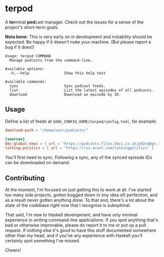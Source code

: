 # terpod

A **ter**minal **pod**cast manager. Check out the issues for a sense of the project's short-term goals.

**Nota bene:** This is very early on in development and instability should be expected. Be happy if it doesn't nuke your machine. (But please report a bug if it does!)

```
Usage: terpod COMMAND
  Manage podcasts from the command-line.

Available options:
  -h,--help                Show this help text

Available commands:
  sync                     Sync podcast feeds.
  list                     List the latest episodes of all podcasts.
  download                 Download an episode by ID.
```

## Usage

Define a list of feeds at `$XDG_CONFIG_HOME/terpod/config.toml`, for example:

```toml
download-path = "/home/user/podcasts/"

[sources]
bbc-global-news = { url = "https://podcasts.files.bbci.co.uk/p02nq0gn.rss" }
talking-politics = { url = "https://rss.acast.com/talkingpolitics" }
```

You'll first need to sync. Following a sync, any of the synced episode IDs can be downloaded on demand.

## Contributing

At the moment, I'm focused on just getting this to work at all. I've started too many side projects, gotten bogged down in (my idea of) perfection, and as a result never gotten anything done. To that end, there's a lot about the state of the codebase right now that I recognise is suboptimal.

That said, I'm new to Haskell development, and have only minimal experience in writing command-line applications. If you spot anything that's bad or otherwise improvable, please do report it to me or put up a pull request. If nothing else it's good to have this stuff documented somewhere other than my head, and if you've any experience with Haskell you'll certainly spot something I've missed.

Cheers!

